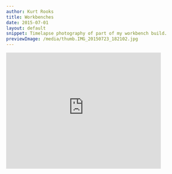 ```yaml
---
author: Kurt Rooks
title: Workbenches
date: 2015-07-01
layout: default
snippet: Timelapse photography of part of my workbench build.
previewImage: /media/thumb.IMG_20150723_182102.jpg
---
```


<div class="youtubevideowrap">
<div class="video-container">
<iframe width="420" height="315" src="https://www.youtube.com/embed/J3YPk-CBsUo" frameborder="0" allowfullscreen></iframe>
</div>
</div>
